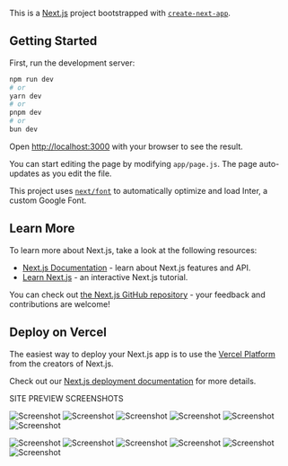 This is a [Next.js](https://nextjs.org/) project bootstrapped with [`create-next-app`](https://github.com/vercel/next.js/tree/canary/packages/create-next-app).

## Getting Started

First, run the development server:

```bash
npm run dev
# or
yarn dev
# or
pnpm dev
# or
bun dev
```

Open [http://localhost:3000](http://localhost:3000) with your browser to see the result.

You can start editing the page by modifying `app/page.js`. The page auto-updates as you edit the file.

This project uses [`next/font`](https://nextjs.org/docs/basic-features/font-optimization) to automatically optimize and load Inter, a custom Google Font.

## Learn More

To learn more about Next.js, take a look at the following resources:

- [Next.js Documentation](https://nextjs.org/docs) - learn about Next.js features and API.
- [Learn Next.js](https://nextjs.org/learn) - an interactive Next.js tutorial.

You can check out [the Next.js GitHub repository](https://github.com/vercel/next.js/) - your feedback and contributions are welcome!

## Deploy on Vercel

The easiest way to deploy your Next.js app is to use the [Vercel Platform](https://vercel.com/new?utm_medium=default-template&filter=next.js&utm_source=create-next-app&utm_campaign=create-next-app-readme) from the creators of Next.js.

Check out our [Next.js deployment documentation](https://nextjs.org/docs/deployment) for more details.


SITE PREVIEW SCREENSHOTS

![Screenshot](./public/site/dark-home.png)
![Screenshot](./public/site/dark-about.png)
![Screenshot](./public/site/dark-contact.png)
![Screenshot](./public/site/dark-shop.png)
![Screenshot](./public/site/dark-shop-categories.png)
![Screenshot](./public/site/dark-shop-checkout.png)

![Screenshot](./public/site/light-home.png)
![Screenshot](./public/site/light-about.png)
![Screenshot](./public/site/light-contact.png)
![Screenshot](./public/site/light-shop.png)
![Screenshot](./public/site/light-shop-categories.png)
![Screenshot](./public/site/light-shop-checkout.png)